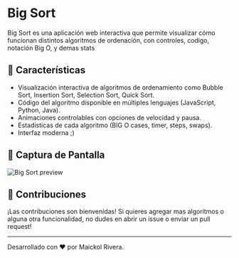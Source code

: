 # Big Sort

Big Sort es una aplicación web interactiva que permite visualizar cómo funcionan distintos algoritmos de ordenación, con controles, codigo, notación Big O, y demas stats

## 🚀 Características

- Visualización interactiva de algoritmos de ordenamiento como Bubble Sort, Insertion Sort, Selection Sort, Quick Sort.
- Código del algoritmo disponible en múltiples lenguajes (JavaScript, Python, Java).
- Animaciones controlables con opciones de velocidad y pausa.
- Estadisticas de cada algoritmo (BIG O cases, timer, steps, swaps).
- Interfaz moderna ;)

## 📸 Captura de Pantalla

![Big Sort preview](https://bigsort.vercel.app/bigsort.webp)

## 🤝 Contribuciones

¡Las contribuciones son bienvenidas! Si quieres agregar mas algoritmos o alguna otra funcionalidad, no dudes en abrir un issue o enviar un pull request!

---

Desarrollado con ❤️ por Maickol Rivera.
